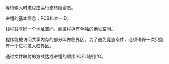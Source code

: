 等待输入时进程由运行态转阻塞态。

进程的基本信息：PCB和唯一ID。

线程共享同一个地址空间，而进程拥有单独的地址空间。

程序能被访问共享内存的部分叫做临界区，为了避免竞态条件，必须确保一次只能有一个进程进入临界区。

通过文件映射的方式达成进程的顺序I/O和随机I/O。

